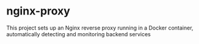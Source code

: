 # nginx-proxy
This project sets up an Nginx reverse proxy running in a Docker container, automatically detecting and monitoring backend services
